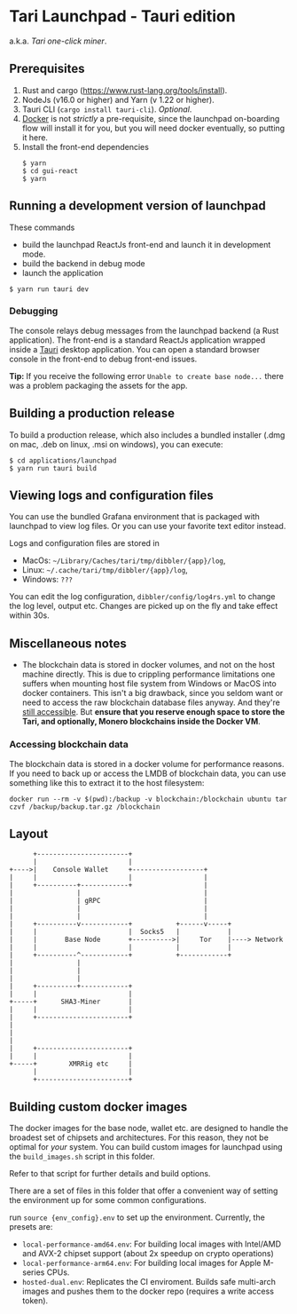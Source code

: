 # Tari Launchpad - Tauri edition

a.k.a. _Tari one-click miner_.

## Prerequisites

1. Rust and cargo (https://www.rust-lang.org/tools/install).
2. NodeJs (v16.0 or higher) and Yarn (v 1.22 or higher).
3. Tauri CLI (`cargo install tauri-cli`). _Optional_.
4. [Docker](https://docs.docker.com/get-docker/) is not _strictly_ a pre-requisite, since the launchpad on-boarding 
   flow will install it for you, but you will need docker eventually, so putting it here.
5. Install the front-end dependencies
   ```text  
   $ yarn
   $ cd gui-react
   $ yarn
   ```

## Running a development version of launchpad

These commands
* build the launchpad ReactJs front-end and launch it in development mode.
* build the backend in debug mode
* launch the application

```
$ yarn run tauri dev
```

### Debugging
The console relays debug messages from the launchpad backend (a Rust application).
The front-end is a standard ReactJs application wrapped inside a [Tauri](https://tauri.studio) desktop application. 
You can open a standard browser console in the front-end to debug front-end issues.


**Tip:** If you receive the following error 
`Unable to create base node...` there was a problem packaging the assets for the app.

## Building a production release
To build a production release, which also includes a bundled installer (.dmg on mac, .deb on linux, .msi on windows),
you can execute:

```
$ cd applications/launchpad
$ yarn run tauri build
```



## Viewing logs and configuration files

You can use the bundled Grafana environment that is packaged with launchpad to view log files. Or you can use your 
favorite text editor instead.

Logs and configuration files are stored in 
* MacOs: `~/Library/Caches/tari/tmp/dibbler/{app}/log`,
* Linux: `~/.cache/tari/tmp/dibbler/{app}/log`,
* Windows: `???`

You can edit the log configuration, `dibbler/config/log4rs.yml` to change the log level, output etc. Changes are 
picked up on the fly and take effect within 30s.

##  Miscellaneous notes

* The blockchain data is stored in docker volumes, and not on the host machine directly. This is due to crippling performance
limitations one suffers when mounting host file system from Windows or MacOS into docker containers.
This isn't a big drawback, since you seldom want or need to access the raw blockchain database files anyway. And they're
[still accessible](#accessing-blockchain-data). But **ensure that you reserve enough space to store the Tari, and optionally,
Monero blockchains inside the Docker VM**.

### Accessing blockchain data

The blockchain data is stored in a docker volume for performance reasons. If you need to back up or access the LMDB
of blockchain data, you can use something like this to extract it to the host filesystem:

`docker run --rm -v $(pwd):/backup -v blockchain:/blockchain ubuntu tar czvf /backup/backup.tar.gz /blockchain`


## Layout

          +-----------------------+
          |                       |
    +---->|    Console Wallet     +------------------+
    |     |                       |                  |
    |     +----------+------------+                  |
    |                |                               |
    |                | gRPC                          |
    |                |                               |
    |                |                               |
    |     +----------v------------+           +------v-----+
    |     |                       |  Socks5   |            |
    |     |       Base Node       +---------->|     Tor    |----> Network
    |     |                       |           |            |
    |     +----------^------------+           +------------+
    |                |
    |                |
    |                |
    |     +----------+------------+
    |     |                       |
    +-----+      SHA3-Miner       |
    |     |                       |
    |     +-----------------------+
    |
    |
    |
    |     +-----------------------+
    |     |                       |
    +-----+        XMRRig etc     |
          |                       |
          +-----------------------+

## Building custom docker images

The docker images for the base node, wallet etc. are designed to handle the broadest set of chipsets and 
architectures. For this reason, they not be optimal for _your_ system. You can build custom images for launchpad 
using the `build_images.sh` script in this folder.

Refer to that script for further details and build options.

There are a set of files in this folder that offer a convenient way of setting the environment up for some common 
configurations.

run `source {env_config}.env` to set up the environment. Currently, the presets are:

* `local-performance-amd64.env`: For building local images with Intel/AMD and AVX-2 chipset support (about 2x 
  speedup on crypto operations)
* `local-performance-arm64.env`: For building local images for Apple M-series CPUs.
* `hosted-dual.env`: Replicates the CI enviroment. Builds safe multi-arch images and pushes them to the docker repo 
  (requires a write access token). 

